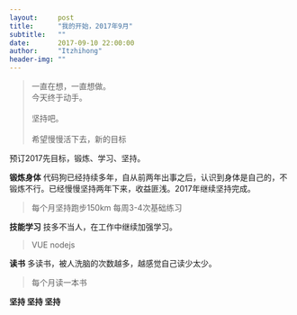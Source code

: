 ```yaml
---
layout:     post
title:      "我的开始，2017年9月"
subtitle:   ""
date:       2017-09-10 22:00:00
author:     "Itzhihong"
header-img: ""
---
```


> 一直在想，一直想做。  
> 今天终于动手。  
> <br/>
> 坚持吧。  
> <br/>
> 希望慢慢活下去，新的目标

预订2017先目标，锻炼、学习、坚持。

**锻炼身体** 代码狗已经持续多年，自从前两年出事之后，认识到身体是自己的，不锻炼不行。已经慢慢坚持两年下来，收益匪浅。2017年继续坚持完成。

> 每个月坚持跑步150km
> 每周3-4次基础练习

**技能学习** 技多不当人，在工作中继续加强学习。
> VUE
> nodejs


**读书** 多读书，被人洗脑的次数越多，越感觉自己读少太少。
> 每个月读一本书



**坚持 坚持  坚持**
